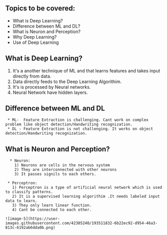   ## Topics to be covered: 
  * What is Deep Learning?
  * Difference between ML and DL?
  * What is Neuron and Perception?
  * Why Deep Learning?
  * Use of Deep Learning
  
  ## What is Deep Learning?
  
   1) It's a another technique of ML and that learns features and takes input directly from data.
   2) Data directly feeds to the Deep Learning Algorithim.
   3) It's is processed by Neural networks.
   4) Neural Network have hidden layers.
   
   ## Difference between ML and DL
     
     * ML-  Feature Extraction is challenging. Cant work on complex problem like object detection/Handwriting recognization.
     * DL - Feature Extraction is not challenging. It works on object detection/Handwriting recognization.
     
   ## What is Neuron and Perception?
   
      * Neuron: 
        1) Neurons are cells in the nervous system
        2) They are interconnected with other neurons
        3) It passes signils to each others.
        
     * Perceptron:
       1) Perceptron is a type of artificial neural network which is used to classify patterns.
       2) It is a supervised learning algorithim .It needs labeled input data to learn.
       3) They only learn linear function.
       4) Cant be connected to each other.
      
    ![image-5](https://user-images.githubusercontent.com/42385240/193511832-6b22ec92-d954-46a3-813c-6192ab6dda0b.png)



        



   
   
